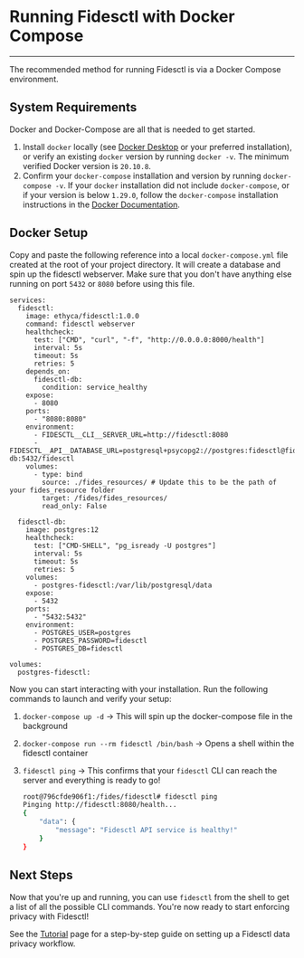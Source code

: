 # Running Fidesctl with Docker Compose

---

The recommended method for running Fidesctl is via a Docker Compose environment. 

## System Requirements

Docker and Docker-Compose are all that is needed to get started.

1. Install `docker` locally (see [Docker Desktop](https://www.docker.com/products/docker-desktop) or your preferred installation), or verify an existing `docker` version by running `docker -v`. The minimum verified Docker version is `20.10.8`.
1. Confirm your `docker-compose` installation and version by running `docker-compose -v`. If your `docker` installation did not include `docker-compose`, or if your version is below `1.29.0`, follow the `docker-compose` installation instructions in the [Docker Documentation](https://docs.docker.com/compose/install/).

## Docker Setup

Copy and paste the following reference into a local `docker-compose.yml` file created at the root of your project directory. It will create a database and spin up the fidesctl webserver. Make sure that you don't have anything else running on port `5432` or `8080` before using this file.

```docker-compose title="docker-compose.yml"
services:
  fidesctl:
    image: ethyca/fidesctl:1.0.0
    command: fidesctl webserver
    healthcheck:
      test: ["CMD", "curl", "-f", "http://0.0.0.0:8000/health"]
      interval: 5s
      timeout: 5s
      retries: 5
    depends_on:
      fidesctl-db:
        condition: service_healthy
    expose:
      - 8080
    ports:
      - "8080:8080"
    environment:
      - FIDESCTL__CLI__SERVER_URL=http://fidesctl:8080
      - FIDESCTL__API__DATABASE_URL=postgresql+psycopg2://postgres:fidesctl@fidesctl-db:5432/fidesctl
    volumes:
      - type: bind
        source: ./fides_resources/ # Update this to be the path of your fides_resource folder
        target: /fides/fides_resources/
        read_only: False

  fidesctl-db:
    image: postgres:12
    healthcheck:
      test: ["CMD-SHELL", "pg_isready -U postgres"]
      interval: 5s
      timeout: 5s
      retries: 5
    volumes:
      - postgres-fidesctl:/var/lib/postgresql/data
    expose:
      - 5432
    ports:
      - "5432:5432"
    environment:
      - POSTGRES_USER=postgres
      - POSTGRES_PASSWORD=fidesctl
      - POSTGRES_DB=fidesctl

volumes:
  postgres-fidesctl:

```

Now you can start interacting with your installation. Run the following commands to launch and verify your setup:

1. `docker-compose up -d` -> This will spin up the docker-compose file in the background
1. `docker-compose run --rm fidesctl /bin/bash` -> Opens a shell within the fidesctl container
1. `fidesctl ping` -> This confirms that your `fidesctl` CLI can reach the server and everything is ready to go!

    ```bash
    root@796cfde906f1:/fides/fidesctl# fidesctl ping
    Pinging http://fidesctl:8080/health...
    {
        "data": {
            "message": "Fidesctl API service is healthy!"
        }
    }
    ```

## Next Steps

Now that you're up and running, you can use `fidesctl` from the shell to get a list of all the possible CLI commands. You're now ready to start enforcing privacy with Fidesctl!

See the [Tutorial](../tutorial/index.md) page for a step-by-step guide on setting up a Fidesctl data privacy workflow.
